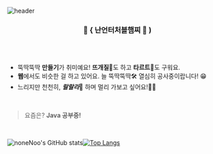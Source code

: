 ![header](https://capsule-render.vercel.app/api?type=waving&height=300&section=header&text=nonenoo&fontAlignY=40&desc=Web%20Developer&descAlignY=55&fontSize=60&animation=twinkling&color=gradient&customColorList=1&rotate=2)

<div align="center">
  
<h3>🐹 { 난언터처블햄찌 💨 )</h3>
  
</div>
<br>
<br>

- 뚝딱뚝딱 **만들기**가 취미예요! **뜨개질**🧶도 하고 **타르트**🥧도 구워요.
- **웹**에서도 비슷한 걸 하고 있어요. 늘 뚝딱뚝딱🛠 열심히 공사중이랍니다! 😁
- 느리지만 천천히, ***랄랄라***🎵 하며 멀리 가보고 싶어요!🏃‍♀️

<br>

> 요즘은? **Java 공부중!**

<br>
  
![noneNoo's GitHub stats](https://github-readme-stats.vercel.app/api?username=noneNoo&show_icons=true&theme=ayu-mirage)[![Top Langs](https://github-readme-stats.vercel.app/api/top-langs/?username=noneNoo&layout=compact&theme=ayu-mirage&langs_count=4)](https://github.com/anuraghazra/github-readme-stats)

</div>
